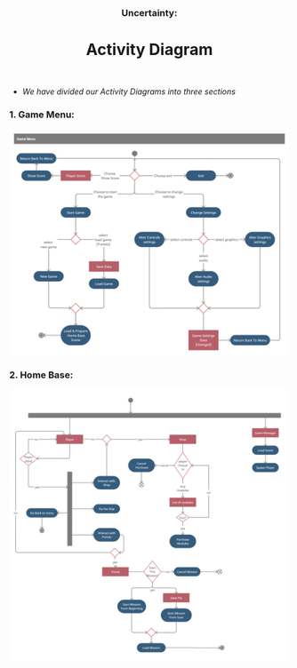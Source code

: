 <br />
<p align="center">
  
  <h3 align="center">Uncertainty:</h3>

  <h1 align="center"> Activity Diagram </h1>
    
<p h2 align="center">
<br />

* *We have divided our Activity Diagrams into three sections*

### 1. Game Menu:   
![Game menu pic](Activity_Diagram_Pictures/Menu_Activity_Diagram.png)

### 2. Home Base: 
![homebase actpic](Activity_Diagram_Pictures/HomeBase_Activity_Diagram.png)

